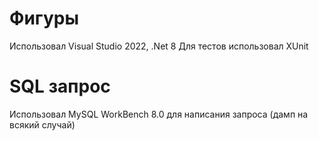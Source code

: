 # Фигуры
Использовал Visual Studio 2022, .Net 8
Для тестов использовал XUnit
# SQL запрос
Использовал MySQL WorkBench 8.0 для написания запроса (дамп на всякий случай)
